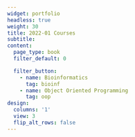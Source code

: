 ```yaml
---
widget: portfolio
headless: true
weight: 30
title: 2022-01 Courses
subtitle:
content:
  page_type: book
  filter_default: 0

  filter_button:
    - name: Bioinformatics
      tag: bioinf
    - name: Object Oriented Programming
      tag: oop
design:
  columns: '1'
  view: 3
  flip_alt_rows: false
---
```

